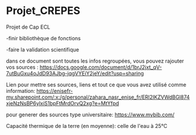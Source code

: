 # Projet_CREPES
Projet de Cap ECL

-finir bibliothèque de fonctions

-faire la validation scientifique 

dans ce document sont toutes les infos regroupées, vous pouvez rajouter vos sources :
https://docs.google.com/document/d/1brJ2jxt_qV-7utBuGxu4oJdD93AJbg-jqgVYEiY2jeY/edit?usp=sharing

Lien pour mettre ses sources, liens et tout ce que vous avez utilisé comme information:
https://enisefr-my.sharepoint.com/:x:/g/personal/zahara_nasr_enise_fr/ERl2IKZVWdBGl874xjeNzNsBP6ylxiS1bpFtMrdOrvQ2xg?e=MtYfpd
 
pour generer des sources type universitaire: https://www.mybib.com/


Capacité thermique de la terre (en moyenne): celle de l'eau à 25°C
